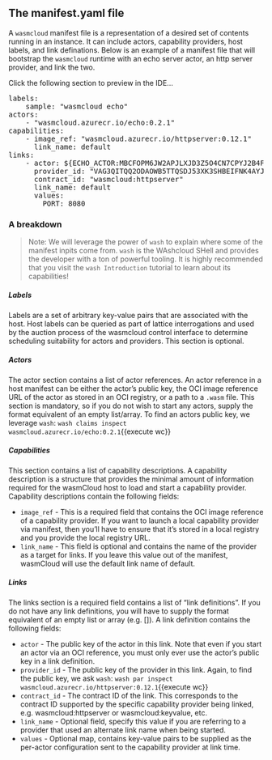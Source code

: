 ## The manifest.yaml file

A `wasmcloud` manifest file is a representation of a desired set of contents running in an instance. It can include actors, capability providers, host labels, and link definations. Below is an example of a manifest file that will bootstrap the `wasmcloud` runtime with an echo server actor, an http server provider, and link the two.

Click the following section to preview in the IDE...

<pre class="file" data-filename="manifest.yaml" data-target="replace">
labels:
    sample: "wasmcloud echo"
actors:
    - "wasmcloud.azurecr.io/echo:0.2.1"
capabilities:
    - image_ref: "wasmcloud.azurecr.io/httpserver:0.12.1"
      link_name: default
links:
    - actor: ${ECHO_ACTOR:MBCFOPM6JW2APJLXJD3Z5O4CN7CPYJ2B4FTKLJUR5YR5MITIU7HD3WD5}
      provider_id: "VAG3QITQQ2ODAOWB5TTQSDJ53XK3SHBEIFNK4AYJ5RKAX2UNSCAPHA5M"
      contract_id: "wasmcloud:httpserver"
      link_name: default
      values:
        PORT: 8080
</pre>

### A breakdown

> Note: We will leverage the power of `wash` to explain where some of the manifest inpits come from. `wash` is the WAshcloud SHell and provides the developer with a ton of powerful tooling. It is highly recommended that you visit the `wash Introduction` tutorial to learn about its capabilities!

##### Labels

Labels are a set of arbitrary key-value pairs that are associated with the host. Host labels can be queried as part of lattice interrogations and used by the auction process of the wasmcloud control interface to determine scheduling suitability for actors and providers. This section is optional.

##### Actors

The actor section contains a list of actor references. An actor reference in a host manifest can be either the actor’s public key, the OCI image reference URL of the actor as stored in an OCI registry, or a path to a `.wasm` file. This section is mandatory, so if you do not wish to start any actors, supply the format equivalent of an empty list/array.
To find an actors public key, we leverage `wash`:
`wash claims inspect wasmcloud.azurecr.io/echo:0.2.1`{{execute wc}}

##### Capabilities

This section contains a list of capability descriptions. A capability description is a structure that provides the minimal amount of information required for the wasmCloud host to load and start a capability provider. Capability descriptions contain the following fields:

- `image_ref` - This is a required field that contains the OCI image reference of a capability provider. If you want to launch a local capability provider via manifest, then you’ll have to ensure that it’s stored in a local registry and you provide the local registry URL.
- `link_name` - This field is optional and contains the name of the provider as a target for links. If you leave this value out of the manifest, wasmCloud will use the default link name of default.

##### Links

The links section is a required field contains a list of “link definitions”. If you do not have any link definitions, you will have to supply the format equivalent of an empty list or array (e.g. []). A link definition contains the following fields:

- `actor` - The public key of the actor in this link. Note that even if you start an actor via an OCI reference, you must only ever use the actor’s public key in a link definition.
- `provider_id` - The public key of the provider in this link.
  Again, to find the public key, we ask `wash`:
  `wash par inspect wasmcloud.azurecr.io/httpserver:0.12.1`{{execute wc}}
- `contract_id` - The contract ID of the link. This corresponds to the contract ID supported by the specific capability provider being linked, e.g. wasmcloud:httpserver or wasmcloud:keyvalue, etc.
- `link_name` - Optional field, specify this value if you are referring to a provider that used an alternate link name when being started.
- `values` - Optional map, contains key-value pairs to be supplied as the per-actor configuration sent to the capability provider at link time.

